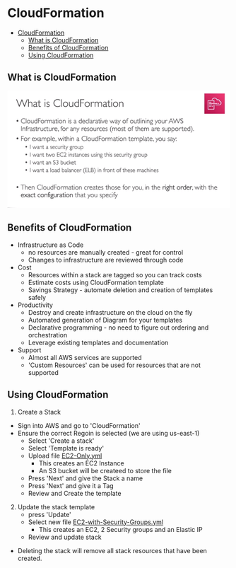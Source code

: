 # CloudFormation

- [CloudFormation](#cloudformation)
  - [What is CloudFormation](#what-is-cloudformation)
  - [Benefits of CloudFormation](#benefits-of-cloudformation)
  - [Using CloudFormation](#using-cloudformation)


## What is CloudFormation

![CloudFormation](<Screenshots/Screenshot 2024-01-29 144754.png>)

## Benefits of CloudFormation

- Infrastructure as Code
  - no resources are manually created - great for control
  - Changes to infrastructure are reviewed through code
- Cost 
  - Resources within a stack are tagged so you can track costs
  - Estimate costs using CloudFormation template
  - Savings Strategy - automate deletion and creation of templates safely 
- Productivity
  - Destroy and create infrastructure on the cloud on the fly
  - Automated generation of Diagram for your templates
  - Declarative programming - no need to figure out ordering and orchestration
  - Leverage existing templates and documentation
- Support
  - Almost all AWS services are supported
  - 'Custom Resources' can be used for resources that are not supported

## Using CloudFormation

1. Create a Stack
  - Sign into AWS and go to 'CloudFormation'
  - Ensure the correct Regoin is selected (we are using us-east-1)
    - Select 'Create a stack'
    - Select 'Template is ready'
    - Upload file [EC2-Only.yml](0-just-ec2.yaml)
      - This creates an EC2 Instance
      - An S3 bucket will be createed to store the file
    - Press 'Next' and give the Stack a name
    - Press 'Next' and give it a Tag
    - Review and Create the template
2. Update the stack template
   - press 'Update'
   - Select new file [EC2-with-Security-Groups.yml](1-ec2-with-sg-eip.yaml)
     - This creates an EC2, 2 Security groups and an Elastic IP
   - Review and update stack  


- Deleting the stack will remove all stack resources that have been created.
    